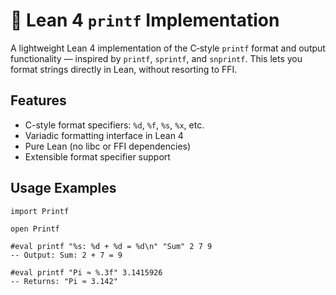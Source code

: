 # 📣 Lean 4 `printf` Implementation

A lightweight Lean 4 implementation of the C‑style `printf` format and output functionality — inspired by `printf`, `sprintf`, and `snprintf`.
This lets you format strings directly in Lean, without resorting to FFI.

## Features

- C-style format specifiers: `%d`, `%f`, `%s`, `%x`, etc.
- Variadic formatting interface in Lean 4
- Pure Lean (no libc or FFI dependencies)
- Extensible format specifier support

## Usage Examples

```lean
import Printf

open Printf

#eval printf "%s: %d + %d = %d\n" "Sum" 2 7 9
-- Output: Sum: 2 + 7 = 9

#eval printf "Pi ≈ %.3f" 3.1415926
-- Returns: "Pi ≈ 3.142"
```

